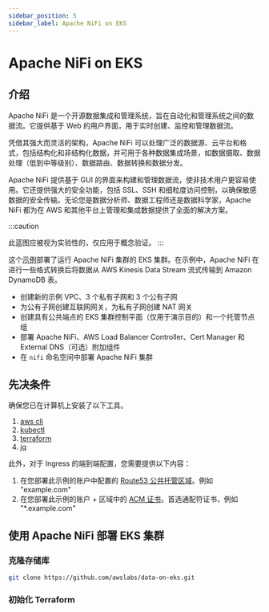 ```yaml
---
sidebar_position: 5
sidebar_label: Apache NiFi on EKS
---
```


# Apache NiFi on EKS

## 介绍

Apache NiFi 是一个开源数据集成和管理系统，旨在自动化和管理系统之间的数据流。它提供基于 Web 的用户界面，用于实时创建、监控和管理数据流。

凭借其强大而灵活的架构，Apache NiFi 可以处理广泛的数据源、云平台和格式，包括结构化和非结构化数据，并可用于各种数据集成场景，如数据摄取、数据处理（低到中等级别）、数据路由、数据转换和数据分发。

Apache NiFi 提供基于 GUI 的界面来构建和管理数据流，使非技术用户更容易使用。它还提供强大的安全功能，包括 SSL、SSH 和细粒度访问控制，以确保敏感数据的安全传输。无论您是数据分析师、数据工程师还是数据科学家，Apache NiFi 都为在 AWS 和其他平台上管理和集成数据提供了全面的解决方案。

:::caution

此蓝图应被视为实验性的，仅应用于概念验证。
:::

这个[示例](https://github.com/awslabs/data-on-eks/tree/main/streaming-platforms/nifi)部署了运行 Apache NiFi 集群的 EKS 集群。在示例中，Apache NiFi 在进行一些格式转换后将数据从 AWS Kinesis Data Stream 流式传输到 Amazon DynamoDB 表。

- 创建新的示例 VPC、3 个私有子网和 3 个公有子网
- 为公有子网创建互联网网关，为私有子网创建 NAT 网关
- 创建具有公共端点的 EKS 集群控制平面（仅用于演示目的）和一个托管节点组
- 部署 Apache NiFi、AWS Load Balancer Controller、Cert Manager 和 External DNS（可选）附加组件
- 在 `nifi` 命名空间中部署 Apache NiFi 集群

## 先决条件

确保您已在计算机上安装了以下工具。

1. [aws cli](https://docs.aws.amazon.com/cli/latest/userguide/install-cliv2.html)
2. [kubectl](https://Kubernetes.io/docs/tasks/tools/)
3. [terraform](https://learn.hashicorp.com/tutorials/terraform/install-cli)
4. [jq](https://stedolan.github.io/jq/)

此外，对于 Ingress 的端到端配置，您需要提供以下内容：

1. 在您部署此示例的账户中配置的 [Route53 公共托管区域](https://docs.aws.amazon.com/Route53/latest/DeveloperGuide/dns-configuring.html)。例如 "example.com"
2. 在您部署此示例的账户 + 区域中的 [ACM 证书](https://docs.aws.amazon.com/acm/latest/userguide/gs-acm-request-public.html)。首选通配符证书，例如 "*.example.com"

## 使用 Apache NiFi 部署 EKS 集群

### 克隆存储库

```bash
git clone https://github.com/awslabs/data-on-eks.git
```

### 初始化 Terraform
